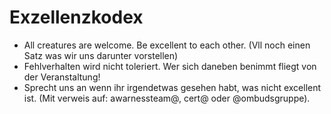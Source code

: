 # Exzellenzkodex

* All creatures are welcome. Be excellent to each other. (Vll noch einen Satz was wir uns darunter vorstellen)
* Fehlverhalten wird nicht toleriert. Wer sich daneben benimmt fliegt von der Veranstaltung!
* Sprecht uns an wenn ihr irgendetwas gesehen habt, was nicht excellent ist. (Mit verweis auf: awarnessteam@, cert@ oder @ombudsgruppe).
